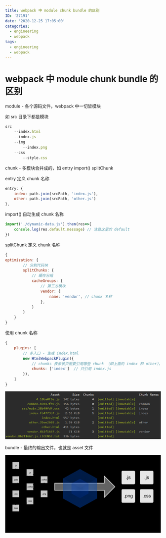 ```yaml
---
title: webpack 中 module chunk bundle 的区别
ID: '27191'
date: '2020-12-25 17:05:00'
categories:
  - engineering
  - webpack
tags:
  - engineering
  - webpack
---
```


# webpack 中 module chunk bundle 的区别

module - 各个源码文件，webpack 中一切皆模块

如 src 目录下都是模块

``` js 
src
    --index.html
    --index.js
    --img
        --index.png
    --css
        --style.css
```

chunk - 多模块合并成的，如 entry import() splitChunk

entry 定义 chunk 名称

``` js 
entry: {
    index: path.join(srcPath, 'index.js'),
    other: path.join(srcPath, 'other.js')
},
```

import() 自动生成 chunk 名称

``` js 
import('./dynamic-data.js').then(res=>{
    console.log(res.default.message) // 注意这里的 default
})
```

splitChunk 定义 chunk 名称

``` js 
{
optimization: {
        // 分割代码块
        splitChunks: {
            // 缓存分组
            cacheGroups: {
                // 第三方模块
                vendor: {
                    name: 'vendor', // chunk 名称
                },
            }
        }
    }
}    
```

使用 chunk 名称

``` js 
{
    plugins: [
        // 多入口 - 生成 index.html
        new HtmlWebpackPlugin({
            // chunks 表示该页面要引用哪些 chunk （即上面的 index 和 other），默认全部引用
            chunks: ['index']  // 只引用 index.js
        }),
    ]
}
```

![](./images/3406872457.png)

bundle - 最终的输出文件，也就是 asset 文件

![](./images/what-is-webpack.png)
 
 
 
 
 
